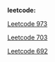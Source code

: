 **leetcode:**

[Leetcode 973](src/main/java/com/techbow/homework/y2021/m09/nicolezliu/973.k-closest-points-to-origin.java)

[Leetcode 703](src/main/java/com/techbow/homework/y2021/m09/nicolezliu/703.kth-largest-element-in-a-stream.java)

[Leetcode 692](./692.top-k-frequent-words.java)
